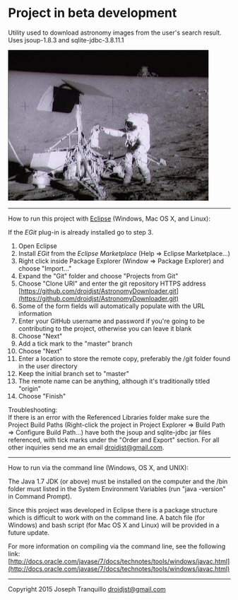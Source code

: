 Project in beta development
===

Utility used to download astronomy images from the user's search result.  
Uses jsoup-1.8.3 and sqlite-jdbc-3.8.11.1


![Alt text](survey_ap12.gif "Optional title")


***

How to run this project with [Eclipse](https://eclipse.org/) (Windows, Mac OS X, and Linux):  

If the *EGit* plug-in is already installed go to step 3.  

1. Open Eclipse
2. Install *EGit* from the *Eclipse Marketplace*  (Help => Eclipse Marketplace...)
3. Right click inside Package Explorer (Window => Package Explorer) and choose "Import..." 
1. Expand the "Git" folder and choose "Projects from Git"
2. Choose "Clone URI" and enter the git repository HTTPS address [https://github.com/droidjst/AstronomyDownloader.git](https://github.com/droidjst/AstronomyDownloader.git)
3. Some of the form fields will automatically populate with the URL information
1. Enter your GitHub username and password if you're going to be contributing to the project, otherwise you can leave it blank
2. Choose "Next"
3. Add a tick mark to the "master" branch
1. Choose "Next"
2. Enter a location to store the remote copy, preferably the /git folder found in the user directory
3. Keep the initial branch set to "master"
1. The remote name can be anything, although it's traditionally titled "origin"
2. Choose "Finish"

Troubleshooting:    
If there is an error with the Referenced Libraries folder make sure the Project Build Paths (Right-click the project in Project Explorer => Build Path => Configure Build Path...) have both the jsoup and sqlite-jdbc jar files referenced, with tick marks under the "Order and Export" section.  For all other inquiries send me an email droidjst@gmail.com.  

***

How to run via the command line (Windows, OS X, and UNIX):

The Java 1.7 JDK (or above) must be installed on the computer and the /bin folder must listed in the System Environment Variables (run "java -version" in Command Prompt).  

Since this project was developed in Eclipse there is a package structure which is difficult to work with on the command line.  A batch file (for Windows) and bash script (for Mac OS X and Linux) will be provided in a future update.  

For more information on compiling via the command line, see the following link:  [http://docs.oracle.com/javase/7/docs/technotes/tools/windows/javac.html](http://docs.oracle.com/javase/7/docs/technotes/tools/windows/javac.html)

***

Copyright 2015 Joseph Tranquillo <droidjst@gmail.com>  

